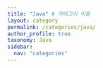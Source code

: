 ```yaml
---
title: "Java" # 카테고리 이름
layout: category
permalink: /categories/java/
author_profile: true
taxonomy: Java
sidebar:
  nav: "categories"
---
```

